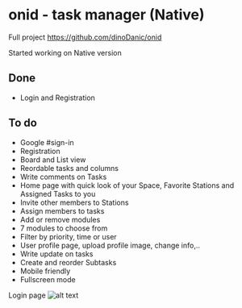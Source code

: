# onid - task manager (Native)

Full project https://github.com/dinoDanic/onid

Started working on Native version

## Done

- Login and Registration

## To do

- Google #sign-in
- Registration
- Board and List view
- Reordable tasks and columns
- Write comments on Tasks
- Home page with quick look of your Space, Favorite Stations and Assigned Tasks to you
- Invite other members to Stations
- Assign members to tasks
- Add or remove modules
- 7 modules to choose from
- Filter by priority, time or user
- User profile page, upload profile image, change info,..
- Write update on tasks
- Create and reorder Subtasks
- Mobile friendly
- Fullscreen mode

Login page
![alt text](https://github.com/dinoDanic/onid/blob/main/src/img/loginPage.png?raw=true)
